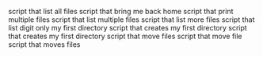 script that list all files
script that bring me back home
script that print multiple files
script that list multiple files
script that list more files
script that list digit only
my first directory
script that creates my first directory
script that creates my first directory
script that move files
script that move file
script that moves files
